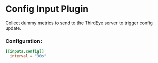# Config Input Plugin
Collect dummy metrics to send to the ThirdEye server to trigger config update.

### Configuration:
```toml
[[inputs.config]]
  interval = "30s"
```
